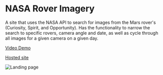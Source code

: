 # NASA Rover Imagery

A site that uses the NASA API to search for images from the Mars rover's (Curiosity, Spirit, and Opportunity). Has the functionality to narrow the search to specific rovers, camera angle and date, as well as cycle through all images for a given camera on a given day.

[Video Demo](https://www.youtube.com/watch?v=72wUfsAypfk)

[Hosted site](http://russellafisher.github.io/)


![Landing page](/../screenshots/screenshots/NASARoverImagery.png?raw=true "Screenshot of results")





